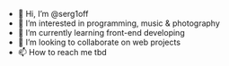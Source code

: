 - 👋 Hi, I’m @serg1off
- 👀 I’m interested in programming, music & photography
- 🌱 I’m currently learning front-end developing
- 💞️ I’m looking to collaborate on web projects
- 📫 How to reach me tbd

<!---
serg1off/serg1off is a ✨ special ✨ repository because its `README.md` (this file) appears on your GitHub profile.
You can click the Preview link to take a look at your changes.
--->

